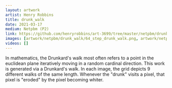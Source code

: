 ```yaml
---
layout: artwork
artist: Henry Robbins
title: drunk_walk
date: 2021-03-17
medium: Netpbm (P2)
link: https://github.com/henryrobbins/art-3699/tree/master/netpbm/drunk_walk
images: [artwork/netpbm/drunk_walk/64_step_drunk_walk.png, artwork/netpbm/drunk_walk/256_step_drunk_walk.png, artwork/netpbm/drunk_walk/1024_step_drunk_walk.png, artwork/netpbm/drunk_walk/4096_step_drunk_walk.png, artwork/netpbm/drunk_walk/16_step_drunk_walk.png, artwork/netpbm/drunk_walk/4_step_drunk_walk.png]
videos: []
---
```

In mathematics, the Drunkard's walk most often refers to a point in the
euclidean plane iteratively moving in a random cardinal direction. This work is
generated via a Drunkard's walk. In each image, the grid depicts 9 different
walks of the same length. Whenever the "drunk" visits a pixel, that pixel is
"eroded" by the pixel becoming whiter.

